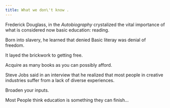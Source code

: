 ```yaml
---
title: What we don\'t know .
---
```


Frederick Douglass, in the *Autobiography* crystalized the vital
importance of what is considered now basic education: reading.

Born into slavery, he learned that denied Basic literay was denial of
freedom.

It layed the brickwork to getting free.

Acquire as many books as you can possibly afford.

Steve Jobs said in an interview that he realized that most people in
creative industries suffer from a lack of diverse experiences.

Broaden your inputs.

Most People think education is something they can finish...
